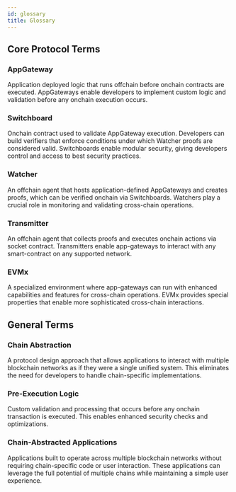 ```yaml
---
id: glossary
title: Glossary
---
```


## Core Protocol Terms

### AppGateway
Application deployed logic that runs offchain before onchain contracts are executed. AppGateways enable developers to implement custom logic and validation before any onchain execution occurs.

### Switchboard
Onchain contract used to validate AppGateway execution. Developers can build verifiers that enforce conditions under which Watcher proofs are considered valid. Switchboards enable modular security, giving developers control and access to best security practices.

### Watcher
An offchain agent that hosts application-defined AppGateways and creates proofs, which can be verified onchain via Switchboards. Watchers play a crucial role in monitoring and validating cross-chain operations.

### Transmitter
An offchain agent that collects proofs and executes onchain actions via socket contract. Transmitters enable app-gateways to interact with any smart-contract on any supported network.

### EVMx
A specialized environment where app-gateways can run with enhanced capabilities and features for cross-chain operations. EVMx provides special properties that enable more sophisticated cross-chain interactions.

## General Terms

### Chain Abstraction
A protocol design approach that allows applications to interact with multiple blockchain networks as if they were a single unified system. This eliminates the need for developers to handle chain-specific implementations.

### Pre-Execution Logic
Custom validation and processing that occurs before any onchain transaction is executed. This enables enhanced security checks and optimizations.

### Chain-Abstracted Applications
Applications built to operate across multiple blockchain networks without requiring chain-specific code or user interaction. These applications can leverage the full potential of multiple chains while maintaining a simple user experience.

